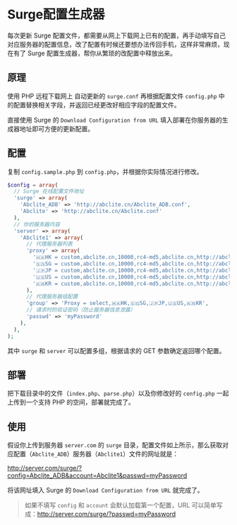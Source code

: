 # Surge配置生成器

每次更新 Surge 配置文件，都需要从网上下载网上已有的配置，再手动填写自己对应服务器的配置信息，改了配置有时候还要想办法传回手机，这样非常麻烦，现在有了 Surge 配置生成器，帮你从繁琐的改配置中释放出来。

## 原理

使用 PHP 远程下载网上 自动更新的 `surge.conf` 再根据配置文件 `config.php` 中的配置替换相关字段，并返回已经更改好相应字段的配置文件。

直接使用 Surge 的 `Download Configuration from URL` 填入部署在你服务器的生成器地址即可方便的更新配置。  

## 配置

复制 `config.sample.php` 到 `config.php`，并根据你实际情况进行修改。

```php
$config = array(
  // Surge 在线配置文件地址
  'surge' => array(
    'Abclite_ADB' => 'http://abclite.cn/Abclite_ADB.conf',
    'Abclite' => 'http://abclite.cn/Abclite.conf'
  ),
  // 你的服务器内容
  'server' => array(
    'Abclite1' => array(
      // 代理服务器列表
      'proxy' => array(
        '🇭🇰HK = custom,abclite.cn,10000,rc4-md5,abclite.cn,http://abclite.cn/SSEncrypt.module',
        '🇸🇬SG = custom,abclite.cn,10000,rc4-md5,abclite.cn,http://abclite.cn/SSEncrypt.module',
        '🇯🇵JP = custom,abclite.cn,10000,rc4-md5,abclite.cn,http://abclite.cn/SSEncrypt.module',
        '🇺🇸US = custom,abclite.cn,10000,rc4-md5,abclite.cn,http://abclite.cn/SSEncrypt.module',
        '🇰🇷KR = custom,abclite.cn,10000,rc4-md5,abclite.cn,http://abclite.cn/SSEncrypt.module'
      ),
      // 代理服务器组配置
      'group' => 'Proxy = select,🇭🇰HK,🇸🇬SG,🇯🇵JP,🇺🇸US,🇰🇷KR',
      // 请求时的验证密码（防止服务器信息泄露）
      'passwd' => 'myPassword'
    ),
  ),
);
```

其中 `surge` 和 `server` 可以配置多组，根据请求的 GET 参数确定返回哪个配置。

## 部署

把下载目录中的文件（`index.php`、`parse.php`）以及你修改好的 `config.php` 一起上传到一个支持 PHP 的空间，部署就完成了。

## 使用

假设你上传到服务器 `server.com` 的 `surge` 目录，配置文件如上所示，那么获取对应配置（`Abclite_ADB`）服务器（`Abclite1`）文件的网址就是：

http://server.com/surge/?config=Abclite_ADB&account=Abclite1&passwd=myPassword

将该网址填入 Surge 的 `Download Configuration from URL` 就完成了。

> 如果不填写 `config` 和 `account` 会默认加载第一个配置，URL 可以简单写成：http://server.com/surge/?passwd=myPassword
